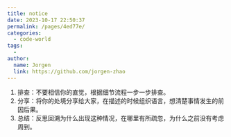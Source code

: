 ```yaml
---
title: notice
date: 2023-10-17 22:50:37
permalink: /pages/4ed77e/
categories:
  - code-world
tags:
  - 
author: 
  name: Jorgen
  link: https://github.com/jorgen-zhao
---
```

1. 排查：不要相信你的直觉，根据细节流程一步一步排查。
2. 分享：将你的处境分享给大家，在描述的时候组织语言，想清楚事情发生的前因后果。
3. 总结：反思回溯为什么出现这种情况，在哪里有所疏忽，为什么之前没有考虑周到。